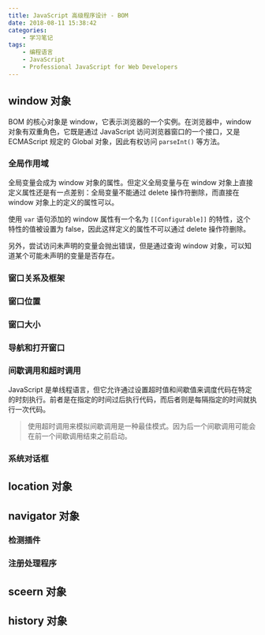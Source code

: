 ```yaml
---
title: JavaScript 高级程序设计 - BOM
date: 2018-08-11 15:38:42
categories:
	- 学习笔记
tags:
	- 编程语言
	- JavaScript
	- Professional JavaScript for Web Developers
---
```


## window 对象

BOM 的核心对象是 window，它表示浏览器的一个实例。在浏览器中，window 对象有双重角色，它既是通过 JavaScript 访问浏览器窗口的一个接口，又是 ECMAScript 规定的 Global 对象，因此有权访问 `parseInt()` 等方法。

<!-- more -->

### 全局作用域

全局变量会成为 window 对象的属性。但定义全局变量与在 window 对象上直接定义属性还是有一点差别：全局变量不能通过 delete 操作符删除，而直接在 window 对象上的定义的属性可以。

使用 `var` 语句添加的 window 属性有一个名为 `[[Configurable]]` 的特性，这个 特性的值被设置为 false，因此这样定义的属性不可以通过 delete 操作符删除。

另外，尝试访问未声明的变量会抛出错误，但是通过查询 window 对象，可以知道某个可能未声明的变量是否存在。

### 窗口关系及框架

### 窗口位置

### 窗口大小

### 导航和打开窗口

### 间歇调用和超时调用

JavaScript 是单线程语言，但它允许通过设置超时值和间歇值来调度代码在特定的时刻执行。前者是在指定的时间过后执行代码，而后者则是每隔指定的时间就执行一次代码。

> 使用超时调用来模拟间歇调用是一种最佳模式。因为后一个间歇调用可能会在前一个间歇调用结束之前启动。

### 系统对话框

## location 对象

## navigator 对象

### 检测插件

### 注册处理程序

## sceern 对象

## history 对象

